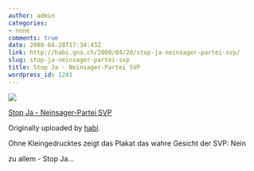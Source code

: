 ```yaml
---
author: admin
categories:
- none
comments: true
date: 2008-04-28T17:34:43Z
link: http://habi.gna.ch/2008/04/28/stop-ja-neinsager-partei-svp/
slug: stop-ja-neinsager-partei-svp
title: Stop Ja - Neinsager-Partei SVP
wordpress_id: 1241
---
```


[![](http://farm3.static.flickr.com/2111/2448942091_50e03f3fa4_m.jpg)](http://www.flickr.com/photos/habi/2448942091/)
   

 
  [Stop Ja - Neinsager-Partei SVP](http://www.flickr.com/photos/habi/2448942091/)
    

  Originally uploaded by [habi](http://www.flickr.com/people/habi/).
 



Ohne Kleingedrucktes zeigt das Plakat das wahre Gesicht der SVP: Nein  

zu allem - Stop Ja...
  

